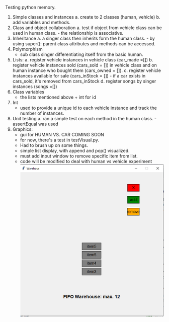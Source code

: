 Testing python memory. 

1. Simple classes and instances
    a. create to 2 classes (human, vehicle)
    b. add variables and methods. 
2. Class and object collaboration
    a. test if object from vehicle class can be used in human class. 
        - the relationship is associative. 
3. Inheritance
    a. a singer class then inherits form the human class. 
        - by using super(): parent class attributes and methods can be accessed. 
4. Polymorphism
    - sub class singer differentiating itself from the basic human. 
5. Lists: 
    a. register vehicle instances in vehicle class (car_made =[])
    b. register vehicle instances sold (cars_sold = []) in vehicle class and on human instance who bought them (cars_owned = []). 
    c. register vehicle instances available for sale (cars_inStock = [])
        - if a car exists in cars_sold, it's removed from cars_inStock
    d. register songs by singer instances (songs =[])
6. Class variables
    - the lists mentioned above + int for id
7. Int
    - used to provide a unique id to each vehicle instance and track the number of instances. 
8. Unit testing
     a. ran a simple test on each method in the human class.
        - assertEqual was used
9. Graphics: 
    - gui for HUMAN VS. CAR COMING SOON
    - for now, there's a test in testVisual.py. 
    - Had to brush up on some things. 
    - simple list display, with append and pop() visualized. 
    - must add input window to remove specific item from list.
    - code will be modified to deal with human vs vehicle experiment
    <img src='warehouse.PNG'></img> 
    

[def]: arehours